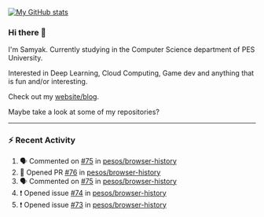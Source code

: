 [![My GitHub stats](https://github-readme-stats.vercel.app/api?username=Samyak2&count_private=true&show_icons=true&theme=gruvbox)](https://github.com/anuraghazra/github-readme-stats)

### Hi there 👋

I'm Samyak. Currently studying in the Computer Science department of PES University.

Interested in Deep Learning, Cloud Computing, Game dev and anything that is fun and/or interesting.

Check out my [website/blog](https://samyak2.github.io/).

Maybe take a look at some of my repositories?

---

### :zap: Recent Activity

<!--START_SECTION:activity-->
1. 🗣 Commented on [#75](https://github.com/pesos/browser-history/issues/75) in [pesos/browser-history](https://github.com/pesos/browser-history)
2. 💪 Opened PR [#76](https://github.com/pesos/browser-history/pull/76) in [pesos/browser-history](https://github.com/pesos/browser-history)
3. 🗣 Commented on [#75](https://github.com/pesos/browser-history/issues/75) in [pesos/browser-history](https://github.com/pesos/browser-history)
4. ❗️ Opened issue [#74](https://github.com/pesos/browser-history/issues/74) in [pesos/browser-history](https://github.com/pesos/browser-history)
5. ❗️ Opened issue [#73](https://github.com/pesos/browser-history/issues/73) in [pesos/browser-history](https://github.com/pesos/browser-history)
<!--END_SECTION:activity-->
